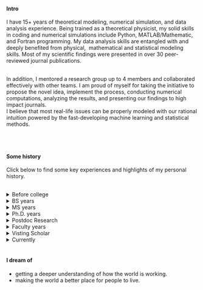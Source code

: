 
#### Intro

I have 15+ years of theoretical modeling, numerical simulation, and data analysis experience. Being trained as a theoretical physicist, my solid skills in coding and numerical simulations include Python, MATLAB/Mathematic, and Fortran programming. My data analysis skills are entangled with and deeply benefited from physical,  mathematical and statistical modeling skills. Most of my scientific findings were presented in over 30 peer-reviewed journal publications.


<br/>
In addition, I mentored a research group up to 4 members and collaborated effectively with other teams. I am proud of myself for taking the initiative to propose the novel idea, implement the process, conducting numerical computations, analyzing the results, and presenting our findings to high impact journals.

<br/>
I believe that most real-life issues can be properly modeled with our rational intuition powered by the fast-developing machine learning and statistical methods.

<!-- 
<br/>

With many physical, mathematical, and statistical models in mind, I tend to understand the complicated real world in a computational way. I believe that most real-life issues can be properly modeled with our rational intuition powered by the fast-developing machine learning and statistical methods. -->




<!-- I am a co-founder and the CTO of [Arthena](https://arthena.com) where I work on engineering infrastructure and build tools to price fine art. My primary job functions are as a data scientist and software engineer.
<br>
I am available to consult on interesting projects. I am particularly interested in social impact, education, inclusivity, and space. I enjoy advising companies and may even be available for pro-bono work depending on the time commitment and the project. If you would like to arrange a meeting, I am based in New York but travel to the San Francisco Bay Area frequently.
 -->
<!-- <br><br>

#### Currently
Adjunct professor at St. Catherine University. A tutor in math, physics, science from K-12, Python, data structures and algorithms,  and Mandarin.  Actively seeking opportunities as a data analyst/scientist or machine learning engineer. -->



<!--
At Arthena I have learned how to build teams and manage people, build relationships with customers, sell enterprise products, and build on-line predictive models for production environments. I've also learned how to build and maintain large web applications (see [arthena.com](https://arthena.com)).-->
<br><br>

#### Some history

 Click below to find some key experiences and highlights of my personal history.

<br/>

<details> 
   <summary> Before college</summary>
   <ul>
   <li>
I grew up in a village of Zhejiang province, 300 km south to Shanghai, China. Before age 10, our village has no stable electricity service. We mostly use kerosene lamps at night. Yet there were lots of fun in the quiet, slow village life. We raise many animals such as cattle, pigs, chickens, cats, dogs, etc. We play water, climb mountains, grow vegetables, grow fruits, catch fish, fly kites, and play many gambling games. We also have much opportunity to learn from older generations the stories about malicious spirits, fictitious underwater animals, etc. I became a Chinese chess and Ping-pong lover. I completed education from elementary to high school in my hometown. Then I went to various universities in cities for further learning and then work.</li>
 <li>At age 12 I learned and soon became indulged in <b>playing ping-pong</b>, for which I won my first championship in my high school at age 15.</li>
<li> At age 14, <b>physics</b> became my favorite subject and I became the top student at my high school. At age 17, I graduated from high school(ranked #2) and became a physics major at Ningbo University.</li>
<li>During the age of 11-17, I developed a hobby, i.e., <b>reading martial arts novels</b>. Those beautiful adult fairy tales(especially those written by contemporary authors Yong Jin and Long Gu) were the sweetest memories of my teenage periods and played a lasting influence in forming my moral and aesthetic trend.</li>
</ul>
</details>

<details> <summary> BS years</summary>
<ul>
 <li>At age 20(1995), I learned <b>quantum mechanics</b> and fascinated by it ever since. It imposed a deep, lasting influence on how I understand the world. At about the same time, I learned the issue of time arrow from the point of view of statistical physics, as well as the intriguing Godel's theorem on mathematical logic. All of these three topics are most interesting to me in the coming decades.</li>
<li>
 In 1996, I passed the postgraduate entrance examination and became the first graduate of Ningbo University that entered a master's program in physics. The title of my BS thesis was "on classical coding and quantum coding".</li>
 </ul>
</details>

<details> <summary> MS years</summary>
<ul>
<li>In 1997, I <b>figured out a method</b> to extend the finite cluster mean-field theories for the quantum transversal Ising model with spin half and spin one case to the general spin case and successfully finished the benchmark calculations. Meanwhile, I learned to program in Fortran. Also, I learned to do numerical simulations based on the <b>Monte Carlo algorithm</b> as well as density matrix renormalization groups(DMRG) algorithms. I ranked #1 in the physics class on advanced quantum mechanics and group theory. I won the ping-pong championship in graduate school at Suzhou University.</li>
<li>In 1999, I independently wrote a paper "Some notions about broken-symmetry", proposing a unified way to understand the relation between thermodynamics, statistical mechanics, and mean-field theories. This paper was highly regarded by some senior professors. In June of 1999, I got my MS degree in theoretical physics from Suzhou University and entered Fudan University to continue my academic career in physics.</li>
</ul>
</details>

<details> <summary> Ph.D. years</summary>
<ul>
<li>From 1999 to 2000, I systematically learned Lie group and Lie algebra and <b>made a prediction</b> on SO(5) theory proposed by Shoucheng Zhang(an outstanding Professor from Stanford University) for high Tc superconductors.</li>
<li>In 2000, I became deeply interested in <b>Buddhism</b>. Together with some friends from the philosophical department, we organized many seminars and activities in Fudan University.</li>
<li>In 2002, I got my Ph.D. in theoretical physics from Fudan University(Top 5 in China). During the years, I published 4 papers in the areas of high Tc superconductivity and magnetic systems. I did a lot <b>MATLAB and Fortran numerical simulations</b> in those projects.</li>
</ul>
</details>
<details> <summary> Postdoc Research</summary>
<ul>
<li>I worked as a postdoc researcher in the Center of Advanced Study at Tsinghua University(Beijing) from 2002 to 2004. In 2003, three of us(the leader is Tao Li, an outstanding expert on the strongly correlated physics) proposed a mean-field theory for the strongly correlated model for high Tc superconductivity on the triangular lattice. I obtained a complete phase diagram after three months of hard work on every detail of theory, including a large number of numerical simulations to <b>optimize several sets of different parameters</b> for the conjectured solution.</li>
</ul>
</details>

<details> <summary> Faculty years</summary>
<ul>
<li>In 2004, I got a faculty position at the Zhejiang Normal University, began my teaching career on several physics courses, and started my research career as an independent principal investigator and the leader of an academic team.</li>
<li>In 2005, I independently <b>developed a new approach</b> for quantum transport calculation on general lattice models. The derivation of the core formula and the benchmark calculation was done in less than two weeks. This kind of approach was adopted years later by the authors of Python package Kwant, which now became one of the most popular packages to do quantum transport simulations.</li>
<li>In 2005-2007, we applied the newly developed method to <b>quantum transport calculations</b> related to the topic of spin hall effect and published three papers in the internationally well recognized Journal ---Physical Review B. I was the first person in our university to publish papers in Physical Review series. Among these works, we <b>proposed a new model</b>, i.e., lateral spin-orbit coupling model, which influenced some future experimental development.</li>  
<li>In 2005, we systematically analyzed a basic problem in theoretical physics, i.e., the transformation of the phase(as well as other related quantities) with respect to the coordinate frame, for classical and quantum equations, and discussed some implications of this analysis on quantum mechanics.</li>
<li>In 2007, I visited Purdue University for 4 months. My collaborator Prof. JiangPing Hu proposed an urgent project, i.e., to work out a mean-field theory of superconductivity in graphene. After two weeks of intensive work, I completed most of the <b>analytical and numerical work</b>. We obtained some neat results, which later become widely known to the field. This work was published in May of 2008. The world-leading physicist, Carlo Beenakker at Leiden University, reported our work in his Colloquium published in Review of Modern Physics in Oct 2008.</li>
<li>
<details> <summary>Religious Conversion</summary>
<ol>
<li>In 2007, during the 4 months of my visit at Purdue, I <b>learned Gospel</b> from a Lutheran missionary. </li>
<!-- I started to find harmony between Buddhism and Christianity and gradually accepted the fact that there was a deep difference between them. -->
<li>In 2009, I was <b>converted from Buddhism to Christian</b> after nearly two years of questioning and speculations.</li>
</ol>
</detail>
</li>
<li>In 2010, by adding a thermal equilibrium effect into the quantum transport theory, I <b>solved an intriguing problem</b> raised by an experimental group at Purdue University which was a puzzle to them for half a year.</li>
<li>In 2011,  I <b>found a rigorous proof</b> for the connectivity property of surface/edge states of 3D/2D topological insulators. The robust surface states is a good example of <b>"dimensional reduction"</b> phenomena in the context of solid-state physics. The method I developed in this paper was adopted by an internationally prestigious group in their work on other fancy models.</li>
<li>In 2011, I worked with some international collaborators and we proposed a new pumping scheme to generate valley current in graphene.</li>
<li>In 2012, I <b>identified a hidden symmetry</b> in the model for suspended graphene through which,  as an extension of our 2011 work,  I proved that the valley current can be pure in general. We even proposed a way to measure such pure valley current experimentally. This work was published in the top physics journal Physical Review Letters. It played a continual academic impact on the field and was <b>the most important scientific contribution</b> in my career as theoretical physicist.</li>
<li>In 2013, we wrote a short note to report a simple result, "Standard form of the scattering matrix for time-reversal symmetric system". I was very excited to receive an email from Prof. Carlo Beenakker (a great academic hero of mine) in which he expressed interest in my result and provided some feedback. Later he even cited our findings in his paper!</li>
</ul>
</details> 
<details> <summary> Visting Scholar</summary>
<ul>
<li>
During 2014-2017, I worked with Prof. Tony Low at the University of Minnesota. We <b>proposed a model</b> to describe the black phosphorous thin film and made several predictions on its optical properties. Our work was widely and continually cited(over 500 citations now) by researchers all over the world. From 2015, <b>Python</b> became one of the key coding languages of mine. And I learned to work with several most popular computational tools like vasp, wannier90, etc, for physicists working in material calculations.</li>
<li>In 2017, I visited Prof. Yi Li at the University of John Hopkins. Using <b>Mathematica</b>, I neatly rederived the core formula in a recent work on unconventional superconductivity of Weyl metals, co-authored by the 2016 Nobel Laureate Duncan Haldane. Furthermore, I calculated some disorder effects for a one-dimensional toy model.</li>
<li>In 2017, I visited Taiwan(at National Sun Yat-Sen University) for three months. I love Taiwan! I like the people and the food. I love the authentic Chinese traditions, cultural openness, and the freedom of air there. Most importantly, I even <b>found the disconnected family</b> of my grandfather's brother who left hometown 70 years ago!! On the academic side, I analyzed a Weyl model
and explored its spin transport properties through <b>Python numerical simulation and symmetry analysis</b>.</li> 
<li>In 2018, I visited Ningbo Institute of Industrial Technology for 4 months. During those months, I efficiently commanded and utilized some group-theoretical techniques to <b>build effective models with only a few tunable parameters that can capture the most important data structure</b> of the dataset for band structures obtained by detailed, first principle computations using thousands of wave components. In addition, working with <b>Python package Kwant</b>, I obtained the Hofstadter butterfly of twisted graphene bilayer, the star material that emerged in the physics world in 2018.</li>
</ul>
</details>
<details> <summary> Currently</summary> 
<ul>
<li>In June of 2018, I decided to get training in data science(data visualization, data engineering, data analysis, and machine learning) and <b>pursue a data scientist career</b>.</li>
<li>Adjunct professor at St. Catherine University. A tutor in math, physics, science from K-12, Python, data structures and algorithms,  and Mandarin.  Actively seeking opportunities as a data analyst/scientist or machine learning engineer. </li>
</ul>
</details>

<!--
- My parents put a computer in my bedroom in 1993 when I was 3. It was an old Tandy that ran MS-DOS. My favorite games were Street Rod 2, Wolfenstein 3D, and Tom and Jerry. It had a mechanical keyboard and a turbo button. To this day, I still don't know what pressing the turbo button really did.

- We subscribed to AOL in 1995. I still remember installing it from a floppy disk onto our brand new Packard Bell. It took years for me to send my first email.

- In the summer of 1996, my uncle purchased [MegaRace](https://en.wikipedia.org/wiki/MegaRace) from [Media Play](https://en.wikipedia.org/wiki/Media_Play) and installed it on my mom's work computer. I might have endangered her business by using her computer too much.

- At 7, I discovered the mini-games hidden in Microsoft Office. I also beat Minesweeper on expert for the first time.

- At 8, my parents bought me a Sony Mavica MVC-FD71 digital camera after I stole their SLR one too many times. It could fit 10 images to a floppy disk at a 0.3MP resolution. I still have it and it still works. I've been taking photographs ever since, now with a Nikon D750, D800, and occasionally with a Mamiya 6II.

- At 10, I built my first website with Microsoft FrontPage on our Pentium III [Gateway](https://en.wikipedia.org/wiki/Gateway,_Inc.). My website was terrible.

- I was 11 when I built my first [Tesla Coil](https://en.wikipedia.org/wiki/Tesla_coil) (without the permission of my parents). Over the next few years, I built several more including one of the first audio modulated coils and one of the first DRSSTCs.

- When I was 12, I set the all-time high record at my local laser tag facility by reverse engineering the charging station and weapon protocols with a photo-resistor, micro-cassette recorder, and a lot of patience. I was unstoppable.

- At 13, I went to space camp and fell in love. I went back two more times and promised myself that I'd work in space. I've since helped build three generations of satellites and have tangentially worked on two more.

- At 14, I was almost expelled for finding a backdoor into my high school's file server and telling everyone but the faculty members about it. Later that year, I figured out how to turn off the internet firewall by editing system registry keys. I anonymously shared my work months later.

- At 16, I participated in a foreign exchange program in Dortmund, Germany. Since then, I've gone back almost every year.

- 14 - 17, I played a lot of video games. My favorites included Counter Strike Source, Command and Conquer 3, Halo 2, and Age of Empires 3.

- At 18, In the summer before college, my friends and I started playing <a href="https://en.wikipedia.org/wiki/Quidditch_(sport)">Muggle Quidditch</a>. We went on to start over 8 teams in the [International Quidditch Association](https://en.wikipedia.org/wiki/International_Quidditch_Association) including the [Buffalo Quidditch Society](https://www.facebook.com/buffaloquidditch/). At our height, we were ranked third in the IQA. Although I don't play anymore, you can still see pictures of me holding a broom while wearing a chess camp t-shirt on facebook.

- At 19, I took my first graduate course and published my first academic paper.

- At 20, I coauthored a grant to build a satellite and managed a 60+ person team through the end of undergrad. You can read more about that [here](https://ubnl.space/glados/).

You can ask me in person for other stories that I'm afraid to share with the internet.
<br><br>
#### I like
- Skiing
- Sailing and the sea
- Space
- Summer
- [Books](https://www.goodreads.com/mdangelo)
- Colored pencils (Faber-Castell Polychromos)
- Podcasts ([Planet Money](https://www.npr.org/sections/money/), [The Indicator](https://www.npr.org/podcasts/510325/the-indicator-from-planet-money), [99% Invisible](https://99percentinvisible.org/episodes/), [The Economist](http://radio.economist.com/), [Radiolab](https://www.wnycstudios.org/shows/radiolab), [Hidden Brain](https://www.npr.org/series/423302056/hidden-brain), [Inquiring Minds](https://inquiring.show), and others)
- [Good design](/)
- [Photography](https://instagram.com/dangelosaurus)

#### Travel / Geography

- I am from originally from Buffalo, New York. I have since lived in
Palo Alto, Mountain View, San Francisco, Seattle, and New York.

- I've been to ~ 50 countries, some of which I have forgotten, and many of which I would like to revisit.

- In 2016, I visited: Canada, Ethiopia, Austria, Germany, Belgium, Ireland, Northern Ireland, Italy, Romania, Sweden, Norway, Svalbard, Panama, Costa Rica, Uganda, Japan, and the UAE, mostly in that order.

- In 2017, I visited: Canada, Japan, Denmark, Germany, Sweden, Estonia, Russia, the Netherlands, Belgium, the U.K., Spain, Iceland, France, Switzerland, Ethiopia, and Luxembourg.

- In 2018, I visited: Canada, France, Italy, Israel, and the U.K.

- In 2019, I visited: Canada, England, France, and Switzerland. I plan to visit:  Norway.

- I am an Oregon Trail II enthusiast.

#### Fun facts

- I have a list of thousands of ideas, like creating matching bow ties for cats and humans.
- I almost always have a sketchbook with me.
- I can't locate every country on a map.
- I operate a [small angel fund](http://skepticalinvestments.biz/) with terrible returns.
- I break about 30 traffic laws on an [electric skateboard](https://boostedboards.com/vehicles/shortboards/boosted-mini-x), [onewheel](https://onewheel.com/products/xr), or [bicycle](https://www.citibikenyc.com/) every single day.
- I added this page because so many people complained that my site was just a resume. -->
</br>

#### I dream of
- getting a deeper understanding of how the world is working.
- making the world a better place for people to live.



